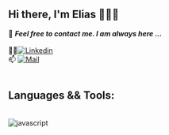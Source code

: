 ## Hi there, I'm Elias 👋👋👋

📝 ***Feel free to contact me. I am always here ...*** 
<br>
<br>
👨‍💼[![Linkedin](https://img.shields.io/badge/LinkedIn-Elias%20Zurita-blue?logo=Linkedin&logoColor=blue&labelColor=black)](https://www.linkedin.com/in/elias-zurita/)
<br>
📫 [![Mail](https://img.shields.io/badge/gmail-eliass.zurita@gmail.com-red?logo=gmail&logoColor=red&labelColor=black)](mailto:eliass.zurita@gmail.com)
<br>
<br>

## Languages && Tools:
<br>
<div class = 'lenguages'> 
<img src="https://img.shields.io/badge/JavaScript-F7DF1E?style=for-the-badge&logo=javascript&logoColor=black" alt="javascript"/>
<img src='https://img.shields.io/badge/CSS3-1572B6?style=for-the-badge&logo=css3&logoColor=white' alt='' />
<img src='https://img.shields.io/badge/HTML5-E34F26?style=for-the-badge&logo=html5&logoColor=white' alt='' />
<img src='https://img.shields.io/badge/Node.js-43853D?style=for-the-badge&logo=node.js&logoColor=white' alt='' />
<img src='https://img.shields.io/badge/React-20232A?style=for-the-badge&logo=react&logoColor=61DAFB' alt='' />
<img src='https://img.shields.io/badge/Express.js-404D59?style=for-the-badge' alt='' />
<img src='https://img.shields.io/badge/MySQL-00000F?style=for-the-badge&logo=mysql&logoColor=white' alt='' />
<img src='https://img.shields.io/badge/Heroku-430098?style=for-the-badge&logo=heroku&logoColor=white' alt='' />
<img src='https://img.shields.io/badge/Git-E34F26?style=for-the-badge&logo=git&logoColor=white' alt='' />
